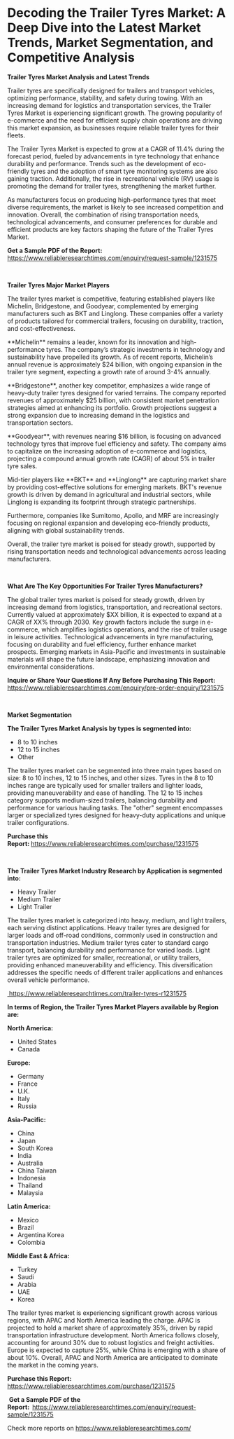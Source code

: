 <p><h1>Decoding the Trailer Tyres Market: A Deep Dive into the Latest Market Trends, Market Segmentation, and Competitive Analysis</h1></p><p><strong>Trailer Tyres Market Analysis and Latest Trends</strong></p>
<p><p>Trailer tyres are specifically designed for trailers and transport vehicles, optimizing performance, stability, and safety during towing. With an increasing demand for logistics and transportation services, the Trailer Tyres Market is experiencing significant growth. The growing popularity of e-commerce and the need for efficient supply chain operations are driving this market expansion, as businesses require reliable trailer tyres for their fleets.</p><p>The Trailer Tyres Market is expected to grow at a CAGR of 11.4% during the forecast period, fueled by advancements in tyre technology that enhance durability and performance. Trends such as the development of eco-friendly tyres and the adoption of smart tyre monitoring systems are also gaining traction. Additionally, the rise in recreational vehicle (RV) usage is promoting the demand for trailer tyres, strengthening the market further. </p><p>As manufacturers focus on producing high-performance tyres that meet diverse requirements, the market is likely to see increased competition and innovation. Overall, the combination of rising transportation needs, technological advancements, and consumer preferences for durable and efficient products are key factors shaping the future of the Trailer Tyres Market.</p></p>
<p><strong>Get a Sample PDF of the Report:&nbsp;</strong> <a href="https://www.reliableresearchtimes.com/enquiry/request-sample/1231575?utm_campaign=3551&utm_medium=2&utm_source=Github&utm_content=ia&utm_term=05042025&utm_id=trailer-tyres">https://www.reliableresearchtimes.com/enquiry/request-sample/1231575</a></p>
<p>&nbsp;</p>
<p><strong>Trailer Tyres Major Market Players</strong></p>
<p><p>The trailer tyres market is competitive, featuring established players like Michelin, Bridgestone, and Goodyear, complemented by emerging manufacturers such as BKT and Linglong. These companies offer a variety of products tailored for commercial trailers, focusing on durability, traction, and cost-effectiveness.</p><p>**Michelin** remains a leader, known for its innovation and high-performance tyres. The company’s strategic investments in technology and sustainability have propelled its growth. As of recent reports, Michelin’s annual revenue is approximately $24 billion, with ongoing expansion in the trailer tyre segment, expecting a growth rate of around 3-4% annually.</p><p>**Bridgestone**, another key competitor, emphasizes a wide range of heavy-duty trailer tyres designed for varied terrains. The company reported revenues of approximately $25 billion, with consistent market penetration strategies aimed at enhancing its portfolio. Growth projections suggest a strong expansion due to increasing demand in the logistics and transportation sectors.</p><p>**Goodyear**, with revenues nearing $16 billion, is focusing on advanced technology tyres that improve fuel efficiency and safety. The company aims to capitalize on the increasing adoption of e-commerce and logistics, projecting a compound annual growth rate (CAGR) of about 5% in trailer tyre sales.</p><p>Mid-tier players like **BKT** and **Linglong** are capturing market share by providing cost-effective solutions for emerging markets. BKT's revenue growth is driven by demand in agricultural and industrial sectors, while Linglong is expanding its footprint through strategic partnerships.</p><p>Furthermore, companies like Sumitomo, Apollo, and MRF are increasingly focusing on regional expansion and developing eco-friendly products, aligning with global sustainability trends.</p><p>Overall, the trailer tyre market is poised for steady growth, supported by rising transportation needs and technological advancements across leading manufacturers.</p></p>
<p>&nbsp;</p>
<p><strong>What Are The Key Opportunities For Trailer Tyres Manufacturers?</strong></p>
<p><p>The global trailer tyres market is poised for steady growth, driven by increasing demand from logistics, transportation, and recreational sectors. Currently valued at approximately $XX billion, it is expected to expand at a CAGR of XX% through 2030. Key growth factors include the surge in e-commerce, which amplifies logistics operations, and the rise of trailer usage in leisure activities. Technological advancements in tyre manufacturing, focusing on durability and fuel efficiency, further enhance market prospects. Emerging markets in Asia-Pacific and investments in sustainable materials will shape the future landscape, emphasizing innovation and environmental considerations.</p></p>
<p><strong>Inquire or Share Your Questions If Any Before Purchasing This Report:</strong> <a href="https://www.reliableresearchtimes.com/enquiry/pre-order-enquiry/1231575?utm_campaign=3551&utm_medium=2&utm_source=Github&utm_content=ia&utm_term=05042025&utm_id=trailer-tyres">https://www.reliableresearchtimes.com/enquiry/pre-order-enquiry/1231575</a></p>
<p>&nbsp;</p>
<p><strong>Market Segmentation</strong></p>
<p><strong>The Trailer Tyres Market Analysis by types is segmented into:</strong></p>
<p><ul><li>8 to 10 inches</li><li>12 to 15 inches</li><li>Other</li></ul></p>
<p><p>The trailer tyres market can be segmented into three main types based on size: 8 to 10 inches, 12 to 15 inches, and other sizes. Tyres in the 8 to 10 inches range are typically used for smaller trailers and lighter loads, providing maneuverability and ease of handling. The 12 to 15 inches category supports medium-sized trailers, balancing durability and performance for various hauling tasks. The "other" segment encompasses larger or specialized tyres designed for heavy-duty applications and unique trailer configurations.</p></p>
<p><strong>Purchase this Report:&nbsp;</strong><a href="https://www.reliableresearchtimes.com/purchase/1231575?utm_campaign=3551&utm_medium=2&utm_source=Github&utm_content=ia&utm_term=05042025&utm_id=trailer-tyres">https://www.reliableresearchtimes.com/purchase/1231575</a></p>
<p>&nbsp;</p>
<p><strong>The Trailer Tyres Market Industry Research by Application is segmented into:</strong></p>
<p><ul><li>Heavy Trailer</li><li>Medium Trailer</li><li>Light Trailer</li></ul></p>
<p><p>The trailer tyres market is categorized into heavy, medium, and light trailers, each serving distinct applications. Heavy trailer tyres are designed for larger loads and off-road conditions, commonly used in construction and transportation industries. Medium trailer tyres cater to standard cargo transport, balancing durability and performance for varied loads. Light trailer tyres are optimized for smaller, recreational, or utility trailers, providing enhanced maneuverability and efficiency. This diversification addresses the specific needs of different trailer applications and enhances overall vehicle performance.</p></p>
<p><a href="https://www.reliableresearchtimes.com/trailer-tyres-r1231575?utm_campaign=3551&utm_medium=2&utm_source=Github&utm_content=ia&utm_term=05042025&utm_id=trailer-tyres">&nbsp;https://www.reliableresearchtimes.com/trailer-tyres-r1231575</a></p>
<p><strong>In terms of Region, the Trailer Tyres Market Players available by Region are:</strong></p>
<p>
    <p> <strong> North America: </strong>
        <ul>
            <li>United States</li>
            <li>Canada</li>
        </ul>
        </p> 
    <p> <strong> Europe: </strong>
        <ul>
            <li>Germany</li>
            <li>France</li>
            <li>U.K.</li>
            <li>Italy</li>
            <li>Russia</li>
        </ul>
        </p> 
    <p> <strong> Asia-Pacific: </strong>
        <ul>
            <li>China</li>
            <li>Japan</li>
            <li>South Korea</li>
            <li>India</li>
            <li>Australia</li>
            <li>China Taiwan</li>
            <li>Indonesia</li>
            <li>Thailand</li>
            <li>Malaysia</li>
        </ul>
        </p> 
    <p> <strong> Latin America: </strong>
        <ul>
            <li>Mexico</li>
            <li>Brazil</li>
            <li>Argentina Korea</li>
            <li>Colombia</li>
        </ul>
        </p> 
    <p> <strong> Middle East & Africa: </strong>
        <ul>
            <li>Turkey</li>
            <li>Saudi</li>
            <li>Arabia</li>
            <li>UAE</li>
            <li>Korea</li>
        </ul>
    </p>
    </p>
<p><p>The trailer tyres market is experiencing significant growth across various regions, with APAC and North America leading the charge. APAC is projected to hold a market share of approximately 35%, driven by rapid transportation infrastructure development. North America follows closely, accounting for around 30% due to robust logistics and freight activities. Europe is expected to capture 25%, while China is emerging with a share of about 10%. Overall, APAC and North America are anticipated to dominate the market in the coming years.</p></p>
<p><strong>Purchase this Report: </strong><a href="https://www.reliableresearchtimes.com/purchase/1231575?utm_campaign=3551&utm_medium=2&utm_source=Github&utm_content=ia&utm_term=05042025&utm_id=trailer-tyres">https://www.reliableresearchtimes.com/purchase/1231575</a></p>
<p>&nbsp;<strong>Get a Sample PDF of the Report:&nbsp;&nbsp;</strong><a href="https://www.reliableresearchtimes.com/enquiry/request-sample/1231575?utm_campaign=3551&utm_medium=2&utm_source=Github&utm_content=ia&utm_term=05042025&utm_id=trailer-tyres">https://www.reliableresearchtimes.com/enquiry/request-sample/1231575</a></p>
<p><strong></strong></p>
<p>Check more reports on <a href="https://www.reliableresearchtimes.com/?utm_campaign=3551&utm_medium=2&utm_source=Github&utm_content=ia&utm_term=05042025&utm_id=trailer-tyres">https://www.reliableresearchtimes.com/</a></p>